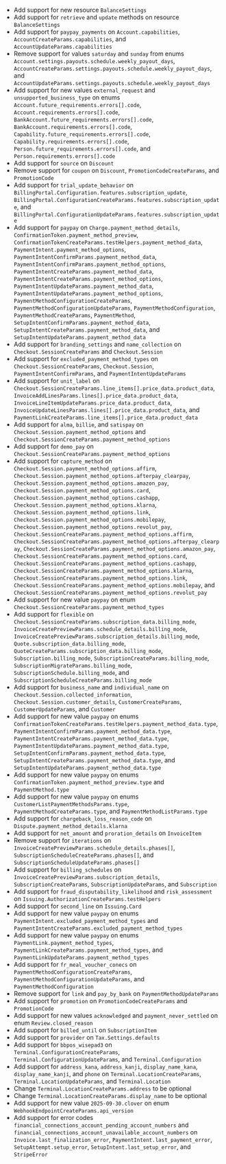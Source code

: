 * Add support for new resource `BalanceSettings`
* Add support for `retrieve` and `update` methods on resource `BalanceSettings`
* Add support for `paypay_payments` on `Account.capabilities`, `AccountCreateParams.capabilities`, and `AccountUpdateParams.capabilities`
* Remove support for values `saturday` and `sunday` from enums `Account.settings.payouts.schedule.weekly_payout_days`, `AccountCreateParams.settings.payouts.schedule.weekly_payout_days`, and `AccountUpdateParams.settings.payouts.schedule.weekly_payout_days`
* Add support for new values `external_request` and `unsupported_business_type` on enums `Account.future_requirements.errors[].code`, `Account.requirements.errors[].code`, `BankAccount.future_requirements.errors[].code`, `BankAccount.requirements.errors[].code`, `Capability.future_requirements.errors[].code`, `Capability.requirements.errors[].code`, `Person.future_requirements.errors[].code`, and `Person.requirements.errors[].code`
* Add support for `source` on `Discount`
* Remove support for `coupon` on `Discount`, `PromotionCodeCreateParams`, and `PromotionCode`
* Add support for `trial_update_behavior` on `BillingPortal.Configuration.features.subscription_update`, `BillingPortal.ConfigurationCreateParams.features.subscription_update`, and `BillingPortal.ConfigurationUpdateParams.features.subscription_update`
* Add support for `paypay` on `Charge.payment_method_details`, `ConfirmationToken.payment_method_preview`, `ConfirmationTokenCreateParams.testHelpers.payment_method_data`, `PaymentIntent.payment_method_options`, `PaymentIntentConfirmParams.payment_method_data`, `PaymentIntentConfirmParams.payment_method_options`, `PaymentIntentCreateParams.payment_method_data`, `PaymentIntentCreateParams.payment_method_options`, `PaymentIntentUpdateParams.payment_method_data`, `PaymentIntentUpdateParams.payment_method_options`, `PaymentMethodConfigurationCreateParams`, `PaymentMethodConfigurationUpdateParams`, `PaymentMethodConfiguration`, `PaymentMethodCreateParams`, `PaymentMethod`, `SetupIntentConfirmParams.payment_method_data`, `SetupIntentCreateParams.payment_method_data`, and `SetupIntentUpdateParams.payment_method_data`
* Add support for `branding_settings` and `name_collection` on `Checkout.SessionCreateParams` and `Checkout.Session`
* Add support for `excluded_payment_method_types` on `Checkout.SessionCreateParams`, `Checkout.Session`, `PaymentIntentConfirmParams`, and `PaymentIntentUpdateParams`
* Add support for `unit_label` on `Checkout.SessionCreateParams.line_items[].price_data.product_data`, `InvoiceAddLinesParams.lines[].price_data.product_data`, `InvoiceLineItemUpdateParams.price_data.product_data`, `InvoiceUpdateLinesParams.lines[].price_data.product_data`, and `PaymentLinkCreateParams.line_items[].price_data.product_data`
* Add support for `alma`, `billie`, and `satispay` on `Checkout.Session.payment_method_options` and `Checkout.SessionCreateParams.payment_method_options`
* Add support for `demo_pay` on `Checkout.SessionCreateParams.payment_method_options`
* Add support for `capture_method` on `Checkout.Session.payment_method_options.affirm`, `Checkout.Session.payment_method_options.afterpay_clearpay`, `Checkout.Session.payment_method_options.amazon_pay`, `Checkout.Session.payment_method_options.card`, `Checkout.Session.payment_method_options.cashapp`, `Checkout.Session.payment_method_options.klarna`, `Checkout.Session.payment_method_options.link`, `Checkout.Session.payment_method_options.mobilepay`, `Checkout.Session.payment_method_options.revolut_pay`, `Checkout.SessionCreateParams.payment_method_options.affirm`, `Checkout.SessionCreateParams.payment_method_options.afterpay_clearpay`, `Checkout.SessionCreateParams.payment_method_options.amazon_pay`, `Checkout.SessionCreateParams.payment_method_options.card`, `Checkout.SessionCreateParams.payment_method_options.cashapp`, `Checkout.SessionCreateParams.payment_method_options.klarna`, `Checkout.SessionCreateParams.payment_method_options.link`, `Checkout.SessionCreateParams.payment_method_options.mobilepay`, and `Checkout.SessionCreateParams.payment_method_options.revolut_pay`
* Add support for new value `paypay` on enum `Checkout.SessionCreateParams.payment_method_types`
* Add support for `flexible` on `Checkout.SessionCreateParams.subscription_data.billing_mode`, `InvoiceCreatePreviewParams.schedule_details.billing_mode`, `InvoiceCreatePreviewParams.subscription_details.billing_mode`, `Quote.subscription_data.billing_mode`, `QuoteCreateParams.subscription_data.billing_mode`, `Subscription.billing_mode`, `SubscriptionCreateParams.billing_mode`, `SubscriptionMigrateParams.billing_mode`, `SubscriptionSchedule.billing_mode`, and `SubscriptionScheduleCreateParams.billing_mode`
* Add support for `business_name` and `individual_name` on `Checkout.Session.collected_information`, `Checkout.Session.customer_details`, `CustomerCreateParams`, `CustomerUpdateParams`, and `Customer`
* Add support for new value `paypay` on enums `ConfirmationTokenCreateParams.testHelpers.payment_method_data.type`, `PaymentIntentConfirmParams.payment_method_data.type`, `PaymentIntentCreateParams.payment_method_data.type`, `PaymentIntentUpdateParams.payment_method_data.type`, `SetupIntentConfirmParams.payment_method_data.type`, `SetupIntentCreateParams.payment_method_data.type`, and `SetupIntentUpdateParams.payment_method_data.type`
* Add support for new value `paypay` on enums `ConfirmationToken.payment_method_preview.type` and `PaymentMethod.type`
* Add support for new value `paypay` on enums `CustomerListPaymentMethodsParams.type`, `PaymentMethodCreateParams.type`, and `PaymentMethodListParams.type`
* Add support for `chargeback_loss_reason_code` on `Dispute.payment_method_details.klarna`
* Add support for `net_amount` and `proration_details` on `InvoiceItem`
* Remove support for `iterations` on `InvoiceCreatePreviewParams.schedule_details.phases[]`, `SubscriptionScheduleCreateParams.phases[]`, and `SubscriptionScheduleUpdateParams.phases[]`
* Add support for `billing_schedules` on `InvoiceCreatePreviewParams.subscription_details`, `SubscriptionCreateParams`, `SubscriptionUpdateParams`, and `Subscription`
* Add support for `fraud_disputability_likelihood` and `risk_assessment` on `Issuing.AuthorizationCreateParams.testHelpers`
* Add support for `second_line` on `Issuing.Card`
* Add support for new value `paypay` on enums `PaymentIntent.excluded_payment_method_types` and `PaymentIntentCreateParams.excluded_payment_method_types`
* Add support for new value `paypay` on enums `PaymentLink.payment_method_types`, `PaymentLinkCreateParams.payment_method_types`, and `PaymentLinkUpdateParams.payment_method_types`
* Add support for `fr_meal_voucher_conecs` on `PaymentMethodConfigurationCreateParams`, `PaymentMethodConfigurationUpdateParams`, and `PaymentMethodConfiguration`
* Remove support for `link` and `pay_by_bank` on `PaymentMethodUpdateParams`
* Add support for `promotion` on `PromotionCodeCreateParams` and `PromotionCode`
* Add support for new values `acknowledged` and `payment_never_settled` on enum `Review.closed_reason`
* Add support for `billed_until` on `SubscriptionItem`
* Add support for `provider` on `Tax.Settings.defaults`
* Add support for `bbpos_wisepad3` on `Terminal.ConfigurationCreateParams`, `Terminal.ConfigurationUpdateParams`, and `Terminal.Configuration`
* Add support for `address_kana`, `address_kanji`, `display_name_kana`, `display_name_kanji`, and `phone` on `Terminal.LocationCreateParams`, `Terminal.LocationUpdateParams`, and `Terminal.Location`
* Change `Terminal.LocationCreateParams.address` to be optional
* Change `Terminal.LocationCreateParams.display_name` to be optional
* Add support for new value `2025-09-30.clover` on enum `WebhookEndpointCreateParams.api_version`
* Add support for error codes `financial_connections_account_pending_account_numbers` and `financial_connections_account_unavailable_account_numbers` on `Invoice.last_finalization_error`, `PaymentIntent.last_payment_error`, `SetupAttempt.setup_error`, `SetupIntent.last_setup_error`, and `StripeError`